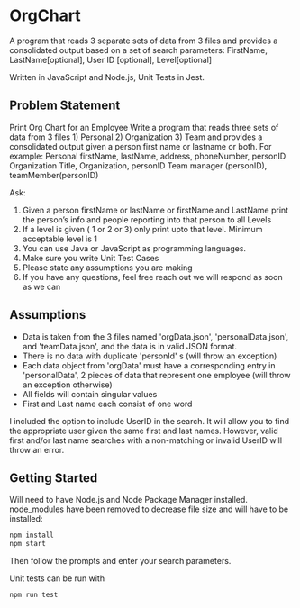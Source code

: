 # OrgChart
A program that reads 3 separate sets of data from 3 files and provides a consolidated output based on a set of search parameters: FirstName, LastName[optional], User ID [optional], Level[optional]

Written in JavaScript and Node.js, Unit Tests in Jest.

## Problem Statement
Print Org Chart for an Employee
Write a program that reads three sets of data from 3 files 1) Personal 2) Organization 3) Team and provides a consolidated
output given a person first name or lastname or both.
For example:
Personal
firstName, lastName, address, phoneNumber, personID
Organization
Title, Organization, personID
Team
manager (personID), teamMember(personID)

Ask:
1. Given a person firstName or lastName or firstName and LastName print the person’s info and
people reporting into that person to all Levels
2. If a level is given ( 1 or 2 or 3) only print upto that level. Minimum acceptable level is 1
3. You can use Java or JavaScript as programming languages.
4. Make sure you write Unit Test Cases
5. Please state any assumptions you are making
6. If you have any questions, feel free reach out we will respond as soon as we can


## Assumptions
- Data is taken from the 3 files named 'orgData.json', 'personalData.json', and 'teamData.json', and the data is in valid JSON format.
- There is no data with duplicate 'personId' s (will throw an exception)
- Each data object from 'orgData' must have a corresponding entry in 'personalData', 2 pieces of data that represent one employee (will throw an exception otherwise)
- All fields will contain singular values
- First and Last name each consist of one word

I included the option to include UserID in the search.  It will allow you to find the appropriate user given the same first and last names. However, valid first and/or last name searches with a non-matching or invalid UserID will throw an error.

## Getting Started
Will need to have Node.js and Node Package Manager installed.  node_modules have been removed to decrease file size and will have to be installed:

```bash
npm install
npm start
```

Then follow the prompts and enter your search parameters.

Unit tests can be run with 
```bash
npm run test
```
